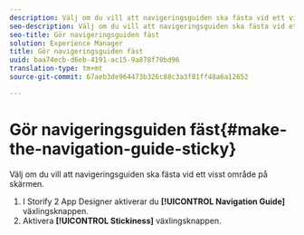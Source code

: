 ```yaml
---
description: Välj om du vill att navigeringsguiden ska fästa vid ett visst område på skärmen.
seo-description: Välj om du vill att navigeringsguiden ska fästa vid ett visst område på skärmen.
seo-title: Gör navigeringsguiden fäst
solution: Experience Manager
title: Gör navigeringsguiden fäst
uuid: baa74ecb-d6eb-4191-ac15-9a878f70bd96
translation-type: tm+mt
source-git-commit: 67aeb3de964473b326c88c3a3f81ff48a6a12652

---
```



# Gör navigeringsguiden fäst{#make-the-navigation-guide-sticky}

Välj om du vill att navigeringsguiden ska fästa vid ett visst område på skärmen.

1. I Storify 2 App Designer aktiverar du **[!UICONTROL Navigation Guide]** växlingsknappen.
1. Aktivera **[!UICONTROL Stickiness]** växlingsknappen.
